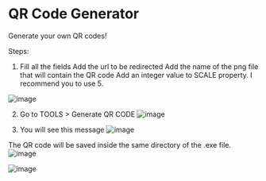 # QR Code Generator
Generate your own QR codes!

Steps:

1. Fill all the fields
Add the url to be redirected
Add the name of the png file that will contain the QR code
Add an integer value to SCALE property. I recommend you to use 5.

![image](https://user-images.githubusercontent.com/89426850/176270287-036ebe2f-48dc-4d11-9715-832c95eb24e6.png)





2. Go to TOOLS > Generate QR CODE
![image](https://user-images.githubusercontent.com/89426850/176270368-8b2f4496-5ad1-4afc-ad1c-907b225accaf.png)







3. You will see this message
![image](https://user-images.githubusercontent.com/89426850/176270408-10f1ce08-a00a-4d16-85f8-cb94a534daa1.png)







The QR code will be saved inside the same directory of the .exe file.
![image](https://user-images.githubusercontent.com/89426850/176270591-0c3652f4-bb2b-4343-83be-c456a1c73cc5.png)








![image](https://user-images.githubusercontent.com/89426850/176270665-7b3fc4f9-eb13-4186-a1b5-8656ead59b6c.png)
